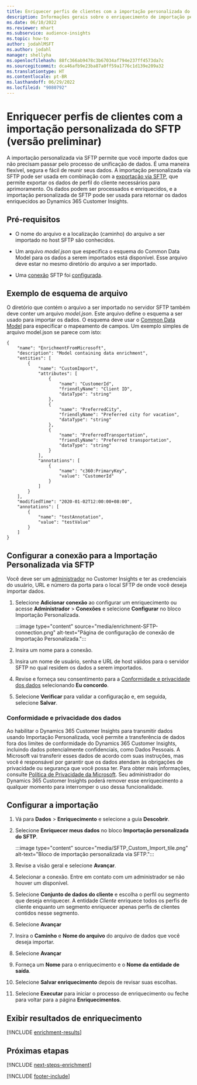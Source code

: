 ```yaml
---
title: Enriquecer perfis de clientes com a importação personalizada do SFTP (versão preliminar)
description: Informações gerais sobre o enriquecimento de importação personalizada do SFTP.
ms.date: 06/10/2022
ms.reviewer: mhart
ms.subservice: audience-insights
ms.topic: how-to
author: jodahlMSFT
ms.author: jodahl
manager: shellyha
ms.openlocfilehash: 88fc366ab9478c3b67034af794e237ff4573da7c
ms.sourcegitcommit: dca46afb9e23ba87a0ff59a1776c1d139e209a32
ms.translationtype: HT
ms.contentlocale: pt-BR
ms.lasthandoff: 06/29/2022
ms.locfileid: "9080792"
---
```

# <a name="enrich-customer-profiles-with-sftp-custom-import-preview"></a>Enriquecer perfis de clientes com a importação personalizada do SFTP (versão preliminar)

A importação personalizada via SFTP permite que você importe dados que não precisam passar pelo processo de unificação de dados. É uma maneira flexível, segura e fácil de reunir seus dados. A importação personalizada via SFTP pode ser usada em combinação com a [exportação via SFTP](export-sftp.md), que permite exportar os dados de perfil do cliente necessários para aprimoramento. Os dados podem ser processados e enriquecidos, e a importação personalizada de SFTP pode ser usada para retornar os dados enriquecidos ao Dynamics 365 Customer Insights.

## <a name="prerequisites"></a>Pré-requisitos

- O nome do arquivo e a localização (caminho) do arquivo a ser importado no host SFTP são conhecidos.

- Um arquivo *model.json* que especifica o esquema do Common Data Model para os dados a serem importados está disponível. Esse arquivo deve estar no mesmo diretório do arquivo a ser importado.

- Uma [conexão](connections.md) SFTP foi [configurada](#configure-the-connection-for-sftp-custom-import).

## <a name="file-schema-example"></a>Exemplo de esquema de arquivo

O diretório que contém o arquivo a ser importado no servidor SFTP também deve conter um arquivo *model.json*. Este arquivo define o esquema a ser usado para importar os dados. O esquema deve usar o [Common Data Model](/common-data-model/) para especificar o mapeamento de campos. Um exemplo simples de arquivo model.json se parece com isto:

```
{
    "name": "EnrichmentFromMicrosoft",
    "description": "Model containing data enrichment",
    "entities": [
        {
            "name": "CustomImport",
            "attributes": [
                {
                    "name": "CustomerId",
                    "friendlyName": "Client ID",
                    "dataType": "string"
                },
                {
                    "name": "PreferredCity",
                    "friendlyName": "Preferred city for vacation",
                    "dataType": "string"
                },
                {
                    "name": "PreferredTransportation",
                    "friendlyName": "Preferred transportation",
                    "dataType": "string"
                }
            ],
            "annotations": [
                {
                    "name": "c360:PrimaryKey",
                    "value": "CustomerId"
                }
            ]
        }
    ],
    "modifiedTime": "2020-01-02T12:00:00+08:00",
    "annotations": [
        {
            "name": "testAnnotation",
            "value": "testValue"
        }
    ]
}
```

## <a name="configure-the-connection-for-sftp-custom-import"></a>Configurar a conexão para a Importação Personalizada via SFTP

Você deve ser um [administrador](permissions.md#admin) no Customer Insights e ter as credenciais do usuário, URL e número da porta para o local SFTP de onde você deseja importar dados.

1. Selecione **Adicionar conexão** ao configurar um enriquecimento ou acesse **Administrador** > **Conexões** e selecione **Configurar** no bloco Importação Personalizada.

   :::image type="content" source="media/enrichment-SFTP-connection.png" alt-text="Página de configuração de conexão de Importação Personalizada.":::

1. Insira um nome para a conexão.

1. Insira um nome de usuário, senha e URL de host válidos para o servidor SFTP no qual residem os dados a serem importados.

1. Revise e forneça seu consentimento para a [Conformidade e privacidade dos dados](#data-privacy-and-compliance) selecionando **Eu concordo**.

1. Selecione **Verificar** para validar a configuração e, em seguida, selecione **Salvar**.

### <a name="data-privacy-and-compliance"></a>Conformidade e privacidade dos dados

Ao habilitar o Dynamics 365 Customer Insights para transmitir dados usando Importação Personalizada, você permite a transferência de dados fora dos limites de conformidade do Dynamics 365 Customer Insights, incluindo dados potencialmente confidenciais, como Dados Pessoais. A Microsoft vai transferir esses dados de acordo com suas instruções, mas você é responsável por garantir que os dados atendam às obrigações de privacidade ou segurança que você possa ter. Para obter mais informações, consulte [Política de Privacidade da Microsoft](https://go.microsoft.com/fwlink/?linkid=396732).
Seu administrador do Dynamics 365 Customer Insights poderá remover esse enriquecimento a qualquer momento para interromper o uso dessa funcionalidade.

## <a name="configure-the-import"></a>Configurar a importação

1. Vá para **Dados** > **Enriquecimento** e selecione a guia **Descobrir**.

1. Selecione **Enriquecer meus dados** no bloco **Importação personalizada do SFTP**.

   :::image type="content" source="media/SFTP_Custom_Import_tile.png" alt-text="Bloco de importação personalizada via SFTP.":::

1. Revise a visão geral e selecione **Avançar**.

1. Selecionar a conexão. Entre em contato com um administrador se não houver um disponível.

1. Selecione **Conjunto de dados do cliente** e escolha o perfil ou segmento que deseja enriquecer. A entidade *Cliente* enriquece todos os perfis de cliente enquanto um segmento enriquecer apenas perfis de clientes contidos nesse segmento.

1. Selecione **Avançar**

1. Insira o **Caminho** e **Nome do arquivo** do arquivo de dados que você deseja importar.

1. Selecione **Avançar**

1. Forneça um **Nome** para o enriquecimento e o **Nome da entidade de saída**.

1. Selecione **Salvar enriquecimento** depois de revisar suas escolhas.

1. Selecione **Executar** para iniciar o processo de enriquecimento ou feche para voltar para a página **Enriquecimentos**.

## <a name="view-enrichment-results"></a>Exibir resultados de enriquecimento

[!INCLUDE [enrichment-results](includes/enrichment-results.md)]

## <a name="next-steps"></a>Próximas etapas

[!INCLUDE [next-steps-enrichment](includes/next-steps-enrichment.md)]

[!INCLUDE [footer-include](includes/footer-banner.md)]
